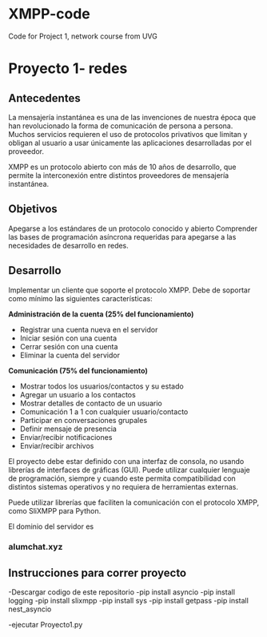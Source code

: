 # XMPP-code
Code for Project 1, network course from UVG

# Proyecto 1- redes

## Antecedentes 
La mensajería instantánea es una de las invenciones de nuestra época que han revolucionado la forma de comunicación de persona a persona. Muchos servicios requieren el uso de protocolos privativos que limitan y obligan al usuario a usar únicamente las aplicaciones desarrolladas por el proveedor.

XMPP es un protocolo abierto con más de 10 años de desarrollo, que permite la interconexión entre distintos proveedores de mensajería instantánea.

## Objetivos
Apegarse a los estándares de un protocolo conocido y abierto
Comprender las bases de programación asíncrona requeridas para apegarse a las necesidades de desarrollo en redes.

## Desarrollo
Implementar un cliente que soporte el protocolo XMPP. Debe de soportar como mínimo las siguientes características:

**Administración de la cuenta (25% del funcionamiento)**
 - Registrar una cuenta nueva en el servidor
 - Iniciar sesión con una cuenta
 - Cerrar sesión con una cuenta
 - Eliminar la cuenta del servidor
 
**Comunicación (75% del funcionamiento)**
 - Mostrar todos los usuarios/contactos y su estado
 - Agregar un usuario a los contactos
 - Mostrar detalles de contacto de un usuario
 - Comunicación 1 a 1 con cualquier usuario/contacto
 - Participar en conversaciones grupales
 - Definir mensaje de presencia
 - Enviar/recibir notificaciones
 - Enviar/recibir archivos
 
El proyecto debe estar definido con una interfaz de consola, no usando librerías de interfaces de gráficas (GUI). Puede utilizar cualquier lenguaje de programación, siempre y cuando este permita compatibilidad con distintos sistemas operativos y no requiera de herramientas externas.

Puede utilizar librerías que faciliten la comunicación con el protocolo XMPP, como SliXMPP para Python.

El dominio del servidor es

### alumchat.xyz

## Instrucciones para correr proyecto
-Descargar codigo de este repositorio
-pip install asyncio
-pip install logging
-pip install slixmpp
-pip install sys
-pip install getpass
-pip install nest_asyncio

-ejecutar Proyecto1.py
